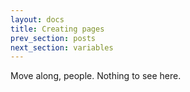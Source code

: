 ```yaml
---
layout: docs
title: Creating pages
prev_section: posts
next_section: variables
---
```


Move along, people. Nothing to see here.
